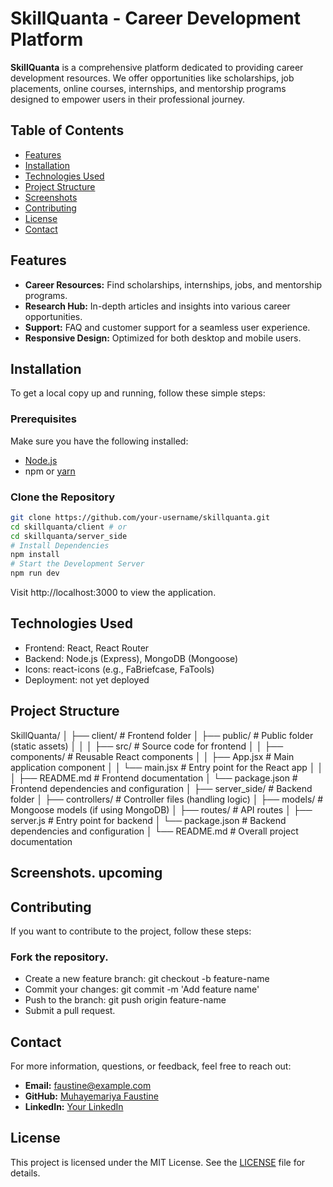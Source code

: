 # SkillQuanta - Career Development Platform

**SkillQuanta** is a comprehensive platform dedicated to providing career development resources. We offer opportunities like scholarships, job placements, online courses, internships, and mentorship programs designed to empower users in their professional journey.

## Table of Contents

- [Features](#features)
- [Installation](#installation)
- [Technologies Used](#technologies-used)
- [Project Structure](#project-structure)
- [Screenshots](#screenshots)
- [Contributing](#contributing)
- [License](#license)
- [Contact](#contact)

## Features

- **Career Resources:** Find scholarships, internships, jobs, and mentorship programs.
- **Research Hub:** In-depth articles and insights into various career opportunities.
- **Support:** FAQ and customer support for a seamless user experience.
- **Responsive Design:** Optimized for both desktop and mobile users.

## Installation

To get a local copy up and running, follow these simple steps:

### Prerequisites

Make sure you have the following installed:

- [Node.js](https://nodejs.org/)
- npm or [yarn](https://yarnpkg.com/)

### Clone the Repository

```bash
git clone https://github.com/your-username/skillquanta.git
cd skillquanta/client # or
cd skillquanta/server_side
# Install Dependencies
npm install
# Start the Development Server
npm run dev
```
Visit http://localhost:3000 to view the application.

## Technologies Used
- Frontend: React, React Router
- Backend: Node.js (Express), MongoDB (Mongoose)
- Icons: react-icons (e.g., FaBriefcase, FaTools)
- Deployment: not yet deployed

## Project Structure
SkillQuanta/
│
├── client/                     # Frontend folder
│   ├── public/                 # Public folder (static assets)
│   │
│   ├── src/                    # Source code for frontend
│   │   ├── components/         # Reusable React components
│   │   ├── App.jsx             # Main application component
│   │   └── main.jsx            # Entry point for the React app
│   │
│   ├── README.md               # Frontend documentation
│   └── package.json            # Frontend dependencies and configuration
│
├── server_side/                # Backend folder
│   ├── controllers/            # Controller files (handling logic)
│   ├── models/                 # Mongoose models (if using MongoDB)
│   ├── routes/                 # API routes
│   ├── server.js               # Entry point for backend
│   └── package.json            # Backend dependencies and configuration
│
└── README.md                   # Overall project documentation


## Screenshots. **upcoming**

## Contributing
If you want to contribute to the project, follow these steps:

### Fork the repository.
- Create a new feature branch: git checkout -b feature-name
- Commit your changes: git commit -m 'Add feature name'
- Push to the branch: git push origin feature-name
- Submit a pull request.

## Contact

For more information, questions, or feedback, feel free to reach out:

- **Email:** [faustine@example.com](mailto:faustinemuhayemariya44@gmail.com)
- **GitHub:** [Muhayemariya Faustine](https://github.com/faustine-van)
- **LinkedIn:** [Your LinkedIn](https://linkedin.com/in/muhayemariya-faustine-404376267)

## License
This project is licensed under the MIT License. See the [LICENSE]() file for details.
